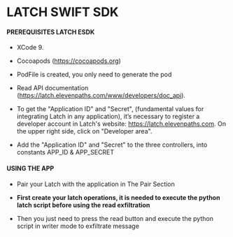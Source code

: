 # LATCH SWIFT SDK




#### PREREQUISITES LATCH ESDK ####

* XCode 9.

* Cocoapods (https://cocoapods.org)

* PodFile is created, you only need to generate the pod

* Read API documentation (https://latch.elevenpaths.com/www/developers/doc_api).

* To get the "Application ID" and "Secret", (fundamental values for integrating Latch in any application), it’s necessary to register a developer account in Latch's website: https://latch.elevenpaths.com. On the upper right side, click on "Developer area".

* Add the "Application ID" and "Secret" to the three controllers, into constants APP_ID & APP_SECRET



#### USING THE APP ####

* Pair your Latch with the application in The Pair Section

* **First create your latch operations, it is needed to execute the python latch script before using the read exfiltration**

* Then you just need to press the read button and execute the python script in writer mode to exfiltrate message
